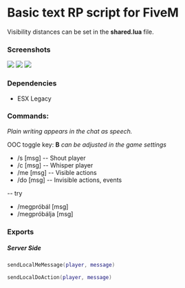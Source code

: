 # Basic text RP script for FiveM

Visibility distances can be set in the **shared.lua** file.

### Screenshots

[![](https://i.imgur.com/2Gk1BNF.png)](https://i.imgur.com/2Gk1BNF.png)
[![](https://i.imgur.com/08mfFEN.png)](https://i.imgur.com/08mfFEN.png)
[![](https://i.imgur.com/ZUdnK1f.png)](https://i.imgur.com/ZUdnK1f.png)

### Dependencies

- ESX Legacy

### Commands:

_Plain writing appears in the chat as speech._

OOC toggle key: **B** _can be adjusted in the game settings_

- /s [msg] -- Shout player
- /c [msg] -- Whisper player
- /me [msg] -- Visible actions
- /do [msg] -- Invisible actions, events

-- try

- /megpróbál [msg]
- /megpróbálja [msg]

### Exports

##### Server Side

```lua
sendLocalMeMessage(player, message)
```

```lua
sendLocalDoAction(player, message)
```
